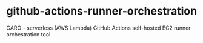 # github-actions-runner-orchestration
GARO - serverless (AWS Lambda) GitHub Actions self-hosted EC2 runner orchestration tool
